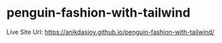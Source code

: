 # penguin-fashion-with-tailwind

Live Site Url: https://anikdasjoy.github.io/penguin-fashion-with-tailwind/
